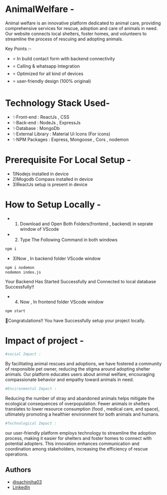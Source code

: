 
# AnimalWelfare - 

Animal welfare is an innovative platform dedicated to animal care, providing comprehensive services for rescue, adoption and care of animals in need. Our website connects local shelters, foster homes, and volunteers to streamline the process of rescuing and adopting animals.

Key Points :- 
- ⭐ In build contact form with backend connectivity
- ⭐ Calling & whatsapp Integration
- ⭐ Optimized for all kind of devices
- ⭐ user-friendly design (100% original)

# Technology Stack Used-
- ✨Front-end : ReactJs , CSS
- ✨Back-end : NodeJs , ExpressJs
- ✨Database : MongoDb
- ✨External Library : Material Ui Icons (For icons) 
- ✨NPM Packages : Express, Mongoose , Cors , nodemon

# Prerequisite For Local Setup -
- 1)Nodejs installed in device
- 2)Mogodb Compass installed in device
- 3)ReactJs setup is present in device

# How to Setup Locally -
- 1) Download and Open Both Folders(frontend , backend) in seprate window of VScode
- 2) Type The Following Command in both windows
```bash
npm i
```
- 3)Now , In backend folder VScode window
```bash
npm i nodemon
nodemon index.js
```
Your Backend Has Started Successfully and Connected to local database Successfully!!

- 4) Now , In frontend folder VScode window
```bash
npm start
```

🎁Congratulations!! You have Successfully setup your project locally.

# Impact of project  -
```bash 
#social Impact :
```
By facilitating animal rescues and adoptions, we have fostered a community of responsible pet owner, reducing the stigma around adopting shelter animals. Our platform educates users about animal welfare, encouraging compassionate behavior and empathy toward animals in need.

```bash
#Environmental Impact :
```
Reducing the number of stray and abandoned animals helps mitigate the ecological consequences of overpopulation. Fewer animals in shelters translates to lower resource consumption (food , medical care, and space), ultimately promoting a healthier environment for both animals and humans.

```bash
#Technological Impact :
```
our user-friendly platform employs technology to streamline the adoption process, making it easier for shelters and foster homes to connect with potential adopters. This innovation enhances communication and coordination among stakeholders, increasing the efficiency of rescue operations.





## Authors

- [@sachinjha03](https://github.com/sachinjha03)
- [LinkedIn](https://www.linkedin.com/in/sachinjha03/) 

